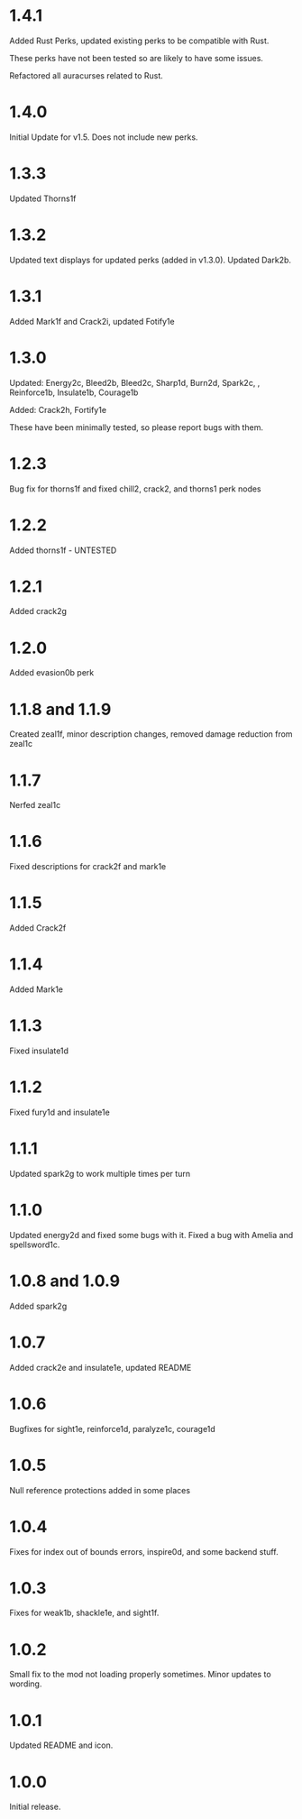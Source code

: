 # 1.4.1

Added Rust Perks, updated existing perks to be compatible with Rust.

These perks have not been tested so are likely to have some issues.

Refactored all auracurses related to Rust. 

# 1.4.0

Initial Update for v1.5. Does not include new perks.

# 1.3.3

Updated Thorns1f

# 1.3.2

Updated text displays for updated perks (added in v1.3.0). Updated Dark2b.

# 1.3.1

Added Mark1f and Crack2i, updated Fotify1e

# 1.3.0

Updated: Energy2c, Bleed2b, Bleed2c, Sharp1d, Burn2d, Spark2c, , Reinforce1b, Insulate1b, Courage1b

Added: Crack2h, Fortify1e

These have been minimally tested, so please report bugs with them.

# 1.2.3

Bug fix for thorns1f and fixed chill2, crack2, and thorns1 perk nodes

# 1.2.2

Added thorns1f - UNTESTED

# 1.2.1

Added crack2g

# 1.2.0

Added evasion0b perk

# 1.1.8 and 1.1.9

Created zeal1f, minor description changes, removed damage reduction from zeal1c

# 1.1.7

Nerfed zeal1c

# 1.1.6

Fixed descriptions for crack2f and mark1e

# 1.1.5

Added Crack2f

# 1.1.4

Added Mark1e

# 1.1.3

Fixed insulate1d

# 1.1.2

Fixed fury1d and insulate1e

# 1.1.1

Updated spark2g to work multiple times per turn

# 1.1.0

Updated energy2d and fixed some bugs with it. Fixed a bug with Amelia and spellsword1c.

# 1.0.8 and 1.0.9

Added spark2g

# 1.0.7

Added crack2e and insulate1e, updated README

# 1.0.6

Bugfixes for sight1e, reinforce1d, paralyze1c, courage1d

# 1.0.5

Null reference protections added in some places

# 1.0.4

Fixes for index out of bounds errors, inspire0d, and some backend stuff.

# 1.0.3

Fixes for weak1b, shackle1e, and sight1f.

# 1.0.2

Small fix to the mod not loading properly sometimes. Minor updates to wording. 

# 1.0.1

Updated README and icon.

# 1.0.0

Initial release.